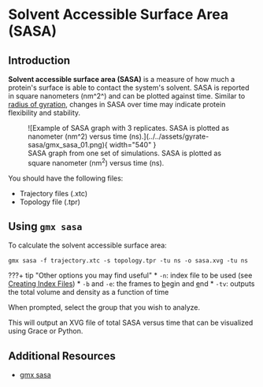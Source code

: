 # Solvent Accessible Surface Area (SASA)

## Introduction

**Solvent accessible surface area (SASA)** is a measure of how much a protein's surface is able to contact the system's solvent. SASA is reported in square nanometers (nm^2^) and can be plotted against time. Similar to [radius of gyration](gmx-gyrate.md), changes in SASA over time may indicate protein flexibility and stability.

<figure markdown="span">
  ![Example of SASA graph with 3 replicates. SASA is plotted as nanometer (nm^2) versus time (ns).](../../assets/gyrate-sasa/gmx_sasa_01.png){ width="540" }
  <figcaption>SASA graph from one set of simulations. SASA is plotted as square nanometer (nm<sup>2</sup>) versus time (ns).</figcaption>
</figure>

You should have the following files:

* Trajectory files (.xtc)
* Topology file (.tpr)

## Using `gmx sasa`

To calculate the solvent accessible surface area:

```
gmx sasa -f trajectory.xtc -s topology.tpr -tu ns -o sasa.xvg -tu ns
```

???+ tip "Other options you may find useful"
    * `-n`: index file to be used (see [Creating Index Files](gmx-ndx.md))
    * `-b` and `-e`: the frames to <ins>b</ins>egin and <ins>e</ins>nd
    * `-tv`: outputs the total volume and density as a function of time

When prompted, select the group that you wish to analyze.

This will output an XVG file of total SASA versus time that can be visualized using Grace or Python.

## Additional Resources

* [gmx sasa](https://manual.gromacs.org/current/onlinehelp/gmx-sasa.html)